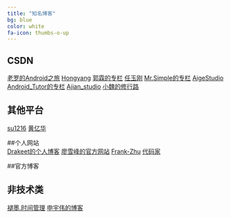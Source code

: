 ```yaml
---
title: "知名博客"
bg: blue
color: white
fa-icon: thumbs-o-up
---
```


## CSDN
[老罗的Android之旅](http://blog.csdn.net/luoshengyang)
[Hongyang](http://blog.csdn.net/lmj623565791)
[郭霖的专栏](http://blog.csdn.net/guolin_blog)
[任玉刚](http://blog.csdn.net/singwhatiwanna)
[Mr.Simple的专栏](http://blog.csdn.net/bboyfeiyu)
[AigeStudio](http://blog.csdn.net/aigestudio)
[Android_Tutor的专栏](http://blog.csdn.net/android_tutor)
[Ajian_studio](http://blog.csdn.net/tianjian4592)
[小魏的修行路](http://blog.csdn.net/xiaowei_cqu)

## 其他平台
[su1216](http://su1216.iteye.com/)
[黄亿华](http://my.oschina.net/flashsword/blog?fromerr=1AdQwOwY)

##个人网站  
[Drakeet的个人博客](http://drakeet.me/)
[廖雪峰的官方网站](http://www.liaoxuefeng.com/)
[Frank-Zhu](http://frank-zhu.github.io/)
[代码家](http://daimajia.com/)
[]()
[]()
[]()

##官方博客
[]()
[]()
[]()
[]()
[]()

## 非技术类
[褪墨.时间管理](http://www.mifengtd.cn/)
[申宇伟的博客](http://blog.sina.com.cn/shenyuwei)
[]()
